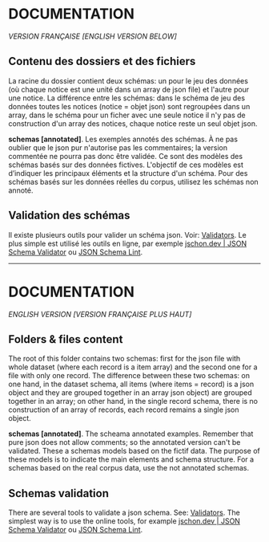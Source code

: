 # DOCUMENTATION

*VERSION FRANÇAISE [ENGLISH VERSION BELOW]*

## Contenu des dossiers et des fichiers

La racine du dossier contient deux schémas: un pour le jeu des données (où chaque notice est une unité dans un array de json file) et l'autre pour une notice.
La différence entre les schémas: dans le schéma de jeu des données toutes les notices (notice = objet json) sont regroupées dans un array, dans le schéma pour un ficher avec une seule notice il n'y pas de construction d'un array des notices, chaque notice reste un seul objet json.

**schemas [annotated]**. Les exemples annotés des schémas. À ne pas oublier que le json pur n'autorise pas les commentaires; la version commentée ne pourra pas donc être validée. Ce sont des modèles des schémas basés sur des données fictives. L'objectif de ces modèles est d’indiquer les principaux éléments et la structure d'un schéma. Pour des schémas basés sur les données réelles du corpus, utilisez les schémas non annoté.

## Validation des schémas

Il existe plusieurs outils pour valider un schéma json. Voir: [Validators](https://json-schema.org/implementations.html#validators). Le plus simple est utilisé les outils en ligne, par exemple [jschon.dev | JSON Schema Validator](https://jschon.dev) ou [JSON Schema Lint](https://jsonschemalint.com/#!/version/draft-07/markup/json).

---

# DOCUMENTATION

*ENGLISH VERSION [VERSION FRANÇAISE PLUS HAUT]*

## Folders & files content

The root of this folder contains two schemas: first for the json file with whole dataset (where each record is a item array) and the second one for a file with only one record.
The difference between these two schemas: on one hand, in the dataset schema, all items (where items = record) is a json object and they are grouped together in an array json object) are grouped together in an array; on other hand, in the single record schema, there is no construction of an array of records, each record remains a single json object.

**schemas [annotated]**. The scheama annotated examples. Remember that pure json does not allow comments; so the annotated version can't be validated. These a schemas models based on the fictif data. The purpose of these models is to indicate the main elements and schema structure. For a schemas based on the real corpus data, use the not annotated schemas. 

## Schemas validation

There are several tools to validate a json schema. See: [Validators](https://json-schema.org/implementations.html#validators). The simplest way is to use the online tools, for example [jschon.dev | JSON Schema Validator](https://jschon.dev) ou [JSON Schema Lint](https://jsonschemalint.com/#!/version/draft-07/markup/json).
